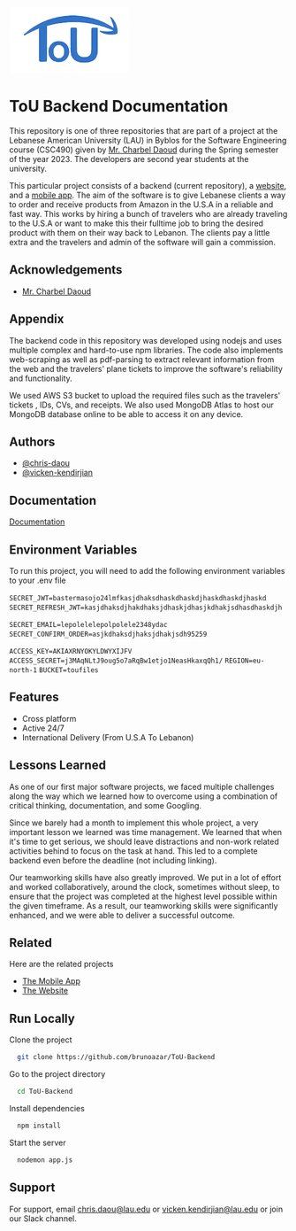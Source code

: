 
![Logo](logo.jpg)


# ToU Backend Documentation

This repository is one of three repositories that are part of a project at the Lebanese American University (LAU) in Byblos for the Software Engineering course (CSC490) given by [Mr. Charbel Daoud](https://github.com/NinjaCoder8) during the Spring semester of the year 2023. The developers are second year students at the university.

This particular project consists of a backend (current repository), a [website](https://github.com/brunoazar/ToU-WebFE), and a [mobile app](https://github.com/brunoazar/ToU-MobAppFE). The aim of the software is to give Lebanese clients a way to order and receive products from Amazon in the U.S.A in a reliable and fast way. This works by hiring a bunch of travelers who are already traveling to the U.S.A or want to make this their fulltime job to bring the desired product with them on their way back to Lebanon. The clients pay a little extra and the travelers and admin of the software will gain a commission.

## Acknowledgements

 - [Mr. Charbel Daoud](https://github.com/NinjaCoder8)



## Appendix

The backend code in this repository was developed using nodejs and uses multiple complex and hard-to-use npm libraries. The code also implements web-scraping as well as pdf-parsing to extract relevant information from the web and the travelers' plane tickets to improve the software's reliability and functionality.

We used AWS S3 bucket to upload the required files such as the travelers' tickets , IDs, CVs, and receipts. We also used MongoDB Atlas to host our MongoDB database online to be able to access it on any device.
## Authors

- [@chris-daou](https://github.com/chris-daou)
- [@vicken-kendirjian](https://github.com/vicken-kendirjian)


## Documentation

[Documentation](https://linktodocumentation)


## Environment Variables

To run this project, you will need to add the following environment variables to your .env file

`SECRET_JWT=bastermasojo24lmfkasjdhaksdhaskdhaskdjhaskdhaskdjhaskd`
`SECRET_REFRESH_JWT=kasjdhaksdjhakdhaksjdhaskjdhasjkdhakjsdhasdhaskdjh`


`SECRET_EMAIL=lepolelelepolpolele2348ydac`
`SECRET_CONFIRM_ORDER=asjkdhaksdjhaksjdhakjsdh95259`

`ACCESS_KEY=AKIAXRNYOKYLDWYXIJFV`
`ACCESS_SECRET=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`
`REGION=eu-north-1`
`BUCKET=toufiles`
## Features

- Cross platform
- Active 24/7
- International Delivery (From U.S.A To Lebanon)
## Lessons Learned

As one of our first major software projects, we faced multiple challenges along the way which we learned how to overcome using a combination of critical thinking, documentation, and some Googling. 

Since we barely had a month to implement this whole project, a very important lesson we learned was time management. We learned that when it's time to get serious, we should leave distractions and non-work related activities behind to focus on the task at hand. This led to a complete backend even before the deadline (not including linking).

Our teamworking skills have also greatly improved. We put in a lot of effort and worked collaboratively, around the clock, sometimes without sleep, to ensure that the project was completed at the highest level possible within the given timeframe. As a result, our teamworking skills were significantly enhanced, and we were able to deliver a successful outcome. 
## Related

Here are the related projects

- [The Mobile App](https://github.com/brunoazar/ToU-MobAppFE)
- [The Website](https://github.com/brunoazar/ToU-WebFE)


## Run Locally

Clone the project

```bash
  git clone https://github.com/brunoazar/ToU-Backend
```

Go to the project directory

```bash
  cd ToU-Backend
```

Install dependencies

```bash
  npm install
```

Start the server

```bash
  nodemon app.js
```


## Support

For support, email chris.daou@lau.edu or vicken.kendirjian@lau.edu or join our Slack channel.

